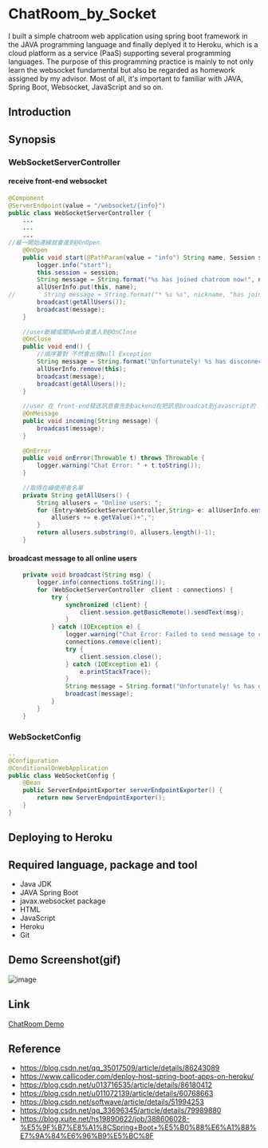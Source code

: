 # ChatRoom_by_Socket
I built a simple chatroom web application using spring boot framework in the JAVA programming language and finally deplyed it to Heroku, which is a cloud platform as a service (PaaS) supporting several programming languages. The purpose of this programming practice is mainly to not only learn the websocket fundamental but also be regarded as homework assigned by my advisor. Most of all, it's important to familiar with JAVA, Spring Boot, Websocket, JavaScript and so on.

## Introduction

## Synopsis
### WebSocketServerController
####   receive front-end websocket
``` Java
@Component
@ServerEndpoint(value = "/websocket/{info}")
public class WebSocketServerController {
    ...
    ...
    ...
//最一開始連線就會進到@OnOpen
    @OnOpen
    public void start(@PathParam(value = "info") String name, Session session) {
    	logger.info("start");
        this.session = session;
        String message = String.format("%s has joined chatroom now!", name);
        allUserInfo.put(this, name);
//        String message = String.format("* %s %s", nickname, "has joined.");
        broadcast(getAllUsers());
        broadcast(message);
    }
    
    //user斷線或關掉web會進入到@OnClose
    @OnClose
    public void end() {
    	//順序要對 不然會出現Null Exception
    	String message = String.format("Unfortunately! %s has disconnected!", allUserInfo.get(this));
    	allUserInfo.remove(this);
    	broadcast(message);
        broadcast(getAllUsers());        
    }
    
    //user 在 front-end發送訊息會先到backend在把訊息broadcat到javascript的  Chat.sendMessage
    @OnMessage
    public void incoming(String message) {
    	broadcast(message);
    }
 
    @OnError
    public void onError(Throwable t) throws Throwable {
        logger.warning("Chat Error: " + t.toString());
    }
    
    //取得在線使用者名單
    private String getAllUsers() {
    	String allusers = "Online users: ";
        for (Entry<WebSocketServerController,String> e: allUserInfo.entrySet()){
        	allusers += e.getValue()+",";
        }
        return allusers.substring(0, allusers.length()-1);
    }
``` 
####   broadcast message to all online users
``` Java
    private void broadcast(String msg) {
    	logger.info(connections.toString());
        for (WebSocketServerController  client : connections) {
            try {
                synchronized (client) {
                    client.session.getBasicRemote().sendText(msg);
                }
            } catch (IOException e) {
            	logger.warning("Chat Error: Failed to send message to client");
                connections.remove(client);
                try {
                    client.session.close();
                } catch (IOException e1) {
                    e.printStackTrace();
                }
                String message = String.format("Unfortunately! %s has disconnected!", name);
                broadcast(message);
            }
        }
    }
``` 
### WebSocketConfig
``` Java
..
@Configuration
@ConditionalOnWebApplication
public class WebSocketConfig {
	@Bean
    public ServerEndpointExporter serverEndpointExporter() {
        return new ServerEndpointExporter();
    }
}
``` 

## Deploying to Heroku

## Required language, package and tool
* Java JDK
* JAVA Spring Boot
* javax.websocket package
* HTML
* JavaScript
* Heroku
* Git

## Demo Screenshot(gif)
![image](https://i.imgur.com/Mk1AXkP.gif)

## Link
[ChatRoom Demo](https://i.imgur.com/4BdjD1V.gif)

## Reference
* https://blog.csdn.net/qq_35017509/article/details/86243089 
* https://www.callicoder.com/deploy-host-spring-boot-apps-on-heroku/
* https://blog.csdn.net/u013716535/article/details/86180412 
* https://blog.csdn.net/u011072139/article/details/60768663
* https://blog.csdn.net/softwave/article/details/51994253
* https://blog.csdn.net/qq_33696345/article/details/79989880
* https://blog.xuite.net/hs19890622/job/388606028-%E5%9F%B7%E8%A1%8CSpring+Boot+%E5%B0%88%E6%A1%88%E7%9A%84%E6%96%B9%E5%BC%8F 
